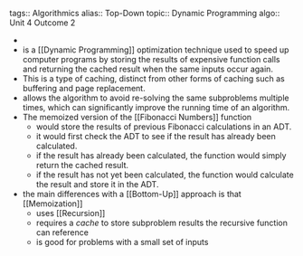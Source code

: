 tags:: Algorithmics
alias:: Top-Down
topic:: Dynamic Programming
algo:: Unit 4 Outcome 2

-
- is a [[Dynamic Programming]] optimization technique used to speed up computer programs by storing the results of expensive function calls and returning the cached result when the same inputs occur again.
- This is a type of caching, distinct from other forms of caching such as buffering and page replacement.
- allows the algorithm to avoid re-solving the same subproblems multiple times, which can significantly improve the running time of an algorithm.
- The memoized version of the [[Fibonacci Numbers]] function
	- would store the results of previous Fibonacci calculations in an ADT.
	- it would first check the ADT to see if the result has already been calculated.
	- if the result has already been calculated, the function would simply return the cached result.
	- if the result has not yet been calculated, the function would calculate the result and store it in the ADT.
- the main differences with a [[Bottom-Up]] approach is that [[Memoization]]
	- uses [[Recursion]]
	- requires a *cache* to store subproblem results the recursive function can reference
	- is good for problems with a small set of inputs